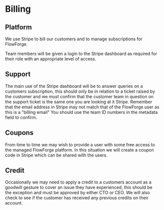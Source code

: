 # Billing

## Platform

We use Stripe to bill our customers and to manage subscriptions for FlowForge.

Team members will be given a login to the  Stripe dashboard as required for their role with an appropriate level of access.

## Support

The main use of the Stripe dashboard will be to answer queries on a customers subscription, this should only be in relation to a ticket raised by the customer and we *must* confirm that the customer team in question on the support ticket is the same one you are looking at it Stripe. Remember that the email address in Stripe may not match that of the FlowForge user as this is a "billing email" You should use the team ID numbers in the metadata field to confirm.

## Coupons
From time to time we may wish to provide a user with some free access to 
the managed FlowForge platform. In this situation we will create a coupon code
in Stripe which can be shared with the users.

## Credit
Occasionally we may need to apply a credit to a customers account as a goodwill gesture to cover an issue they have experienced, this should be the exception and must be approved by either CTO or CEO. We will also check to see if the customer has received any previous credits on their account.


